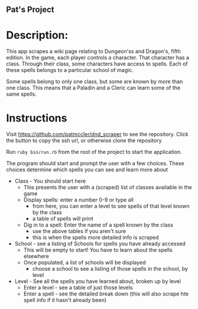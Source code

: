 ## Pat's Project

# Description:
This app scrapes a wiki page relating to Dungeon'ss and Dragon's, fifth edition. In the game, each player controls a character. That character has a class. Through their class, some characters have access to spells. Each of these spells belongs to a particular school of magic.

Some spells belong to only one class, but some are known by more than one class. This means that a Paladin and a Cleric can learn some of the same spells.


# Instructions
Visit https://github.com/patmccler/dnd_scraper to see the repository.
Click the button to copy the ssh url, or otherwise clone the repository

Run `ruby bin/run.rb` from the root of the project to start the application.

The program should start and prompt the user with a few choices. These choices determine which spells you can see and learn more about
- Class - You should start here
    - This presents the user with a (scraped) list of classes available in the game
  - Display spells: enter a number 0-9 or type all
    - from here, you can enter a level to see spells of that level known by the class
    - a table of spells will print
  - Dig in to a spell: Enter the name of a spell known by the class
    - use the above tables if you aren't sure
    - this is when the spells more detailed info is scraped
- School - see a listing of Schools for spells you have already accessed
  - This will be empty to start! You have to learn about the spells elsewhere
  - Once populated, a list of schools will be displayed
    - choose a school to see a listing of those spells in the school, by level
- Level - See all the spells you have learned about, broken up by level
  - Enter a level - see a table of just those levels
  - Enter a spell - see the detailed break down
    (this will also scrape hte spell info if it hasn't already been)
